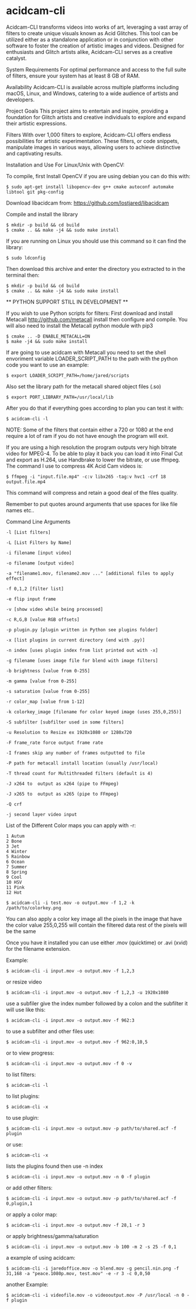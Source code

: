 # acidcam-cli

Acidcam-CLI transforms videos into works of art, leveraging a vast array of filters to create unique visuals known as Acid Glitches. This tool can be utilized either as a standalone application or in conjunction with other software to foster the creation of artistic images and videos. Designed for enthusiasts and Glitch artists alike, Acidcam-CLI serves as a creative catalyst.

System Requirements
For optimal performance and access to the full suite of filters, ensure your system has at least 8 GB of RAM.

Availability
Acidcam-CLI is available across multiple platforms including macOS, Linux, and Windows, catering to a wide audience of artists and developers.

Project Goals
This project aims to entertain and inspire, providing a foundation for Glitch artists and creative individuals to explore and expand their artistic expressions.

Filters
With over 1,000 filters to explore, Acidcam-CLI offers endless possibilities for artistic experimentation. These filters, or code snippets, manipulate images in various ways, allowing users to achieve distinctive and captivating results.

Installation and Use
For Linux/Unix with OpenCV:

To compile, first Install OpenCV if you are using debian you can do this with:

	$ sudo apt-get install libopencv-dev g++ cmake autoconf automake libtool git pkg-config 

Download libacidcam from: https://github.com/lostjared/libacidcam

Compile and install the library

    $ mkdir -p build && cd build
    $ cmake .. && make -j4 && sudo make install

If you are running on Linux you should use this command so it can find the library:

	$ sudo ldconfig

Then download this archive and enter the directory you extracted to in the terminal then:

    $ mkdir -p build && cd build
    $ cmake .. && make -j4 && sudo make install

** PYTHON SUPPORT STILL IN DEVELOPMENT **

If you wish to use Python scripts for filters:
First download and install Metacall http://github.com/metacall install
then configure and compile. You will also need to install the Metacall python module with pip3

    $ cmake .. -D ENABLE_METACALL=ON
    $ make -j4 && sudo make install

If are going to use acidcam with Metacall you need to set the shell envoriment variable LOADER_SCRIPT_PATH to the path with the python code you want to use an example:

	$ export LOADER_SCRIPT_PATH=/home/jared/scripts

Also set the library path for the metacall shared object files (.so)

	$ export PORT_LIBRARY_PATH=/usr/local/lib

After you do that if everything goes according to plan you can test it with:

	$ acidcam-cli -l

NOTE: Some of the filters that contain either a 720 or 1080 at the end require a lot of ram if you do not have enough the program will exit.

If you are using a high resolution the program outputs very high bitrate video for MPEG-4. To be able to play it back you can load it into Final Cut and export as H.264, use Handbrake to lower the bitrate, or use ffmpeg. The command I use to compress 4K Acid Cam videos is:

    $ ffmpeg -i "input.file.mp4" -c:v libx265 -tag:v hvc1 -crf 18 output.file.mp4

This command will compress and retain a good deal of the files quality.

Remember to put quotes around arguments that use spaces for like file names etc..

 Command Line Arguments

	-l [List filters]

	-L [List Filters by Name]

	-i filename [input video]

	-o filename [output video]
	
	-a "filename1.mov, filename2.mov ..." [additional files to apply effect]

	-f 0,1,2 [filter list]

	-e flip input frame

	-v [show video while being processed]

	-c R,G,B [value RGB offsets]
	
	-p plugin.py [plugin written in Python see plugins folder]

	-x [list plugins in current directory (end with .py)]
	
	-n index [uses plugin index from list printed out with -x]

	-g filename [uses image file for blend with image filters]
	
	-b brightness [value from 0-255]

	-m gamma [value from 0-255]

	-s saturation [value from 0-255]

	-r color_map [value from 1-12]

	-k colorkey_image [filename for color keyed image (uses 255,0,255)]

	-S subfilter [subfilter used in some filters]

	-u Resolution to Resize ex 1920x1080 or 1280x720

	-F frame_rate force output frame rate

	-I frames skip any number of frames outputted to file

	-P path for metacall install location (usually /usr/local)

	-T thread count for Multithreaded filters (default is 4)

	-J x264 to  output as x264 (pipe to FFmpeg)

	-J x265 to  output as x265 (pipe to FFmpeg)

	-Q crf 

	-j second layer video input



List of the Different Color maps you can apply with -r:

	1 Autum
	2 Bone
	3 Jet
	4 Winter
	5 Rainbow
	6 Ocean
	7 Summer
	8 Spring
	9 Cool
	10 HSV
	11 Pink
	12 Hot

	$ acidcam-cli -i test.mov -o output.mov -f 1,2 -k /path/to/colorkey.png

You can also apply a color key image 
all the pixels in the image that have the color value 255,0,255 will contain the filtered data rest of the pixels will be the same

Once you have it installed you can use either .mov (quicktime) or .avi (xvid) for the filename extension.

Example:

	$ acidcam-cli -i input.mov -o output.mov -f 1,2,3

or resize video

	$ acidcam-cli -i input.mov -o output.mov -f 1,2,3 -u 1920x1080

use a subfiler give the index number followed by a colon and the subfilter it will use like this:
	
	$ acidcam-cli -i input.mov -o output.mov -f 962:3

to use a subfilter and other files use:

	$ acidcam-cli -i input.mov -o output.mov -f 962:0,10,5

or to view progress:

	$ acidcam-cli -i input.mov -o output.mov -f 0 -v

to list filters:

	$ acidcam-cli -l

to list plugins:

	$ acidcam-cli -x

to use plugin:

	$ acidcam-cli -i input.mov -o output.mov -p path/to/shared.acf -f plugin

or use:

	$ acidcam-cli -x

lists the plugins found then use -n index

	$ acidcam-cli -i input.mov -o output.mov -n 0 -f plugin

or add other filters:

	$ acidcam-cli -i input.mov -o output.mov -p path/to/shared.acf -f 0,plugin,1

or apply a color map:

	$ acidcam-cli -i input.mov -o output.mov -f 28,1 -r 3
	
or apply brightness/gamma/saturation

	$ acidcam-cli -i input.mov -o output.mov -b 100 -m 2 -s 25 -f 0,1


a example of using acidcam:

	$ acidcam-cli -i jaredoffice.mov -o blend.mov -g pencil.nin.png -f 31,168 -a "peace.1080p.mov, test.mov" -e -r 3 -c 0,0,50

another Example:

	$ acidcam-cli -i videofile.mov -o videooutput.mov -P /usr/local -n 0 -f plugin

